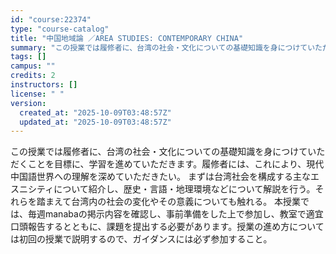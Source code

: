 ```yaml
---
id: "course:22374"
type: "course-catalog"
title: "中国地域論 ／AREA STUDIES: CONTEMPORARY CHINA"
summary: "この授業では履修者に、台湾の社会・文化についての基礎知識を身につけていただくことを目標に、学習を進めていただきます。履修者には、これにより、現代中国語世界への理解を深めていただきたい。 まずは台湾社会を構成する主なエスニシティについて紹介し…"
tags: []
campus: ""
credits: 2
instructors: []
license: " "
version:
  created_at: "2025-10-09T03:48:57Z"
  updated_at: "2025-10-09T03:48:57Z"
---
```


この授業では履修者に、台湾の社会・文化についての基礎知識を身につけていただくことを目標に、学習を進めていただきます。履修者には、これにより、現代中国語世界への理解を深めていただきたい。 まずは台湾社会を構成する主なエスニシティについて紹介し、歴史・言語・地理環境などについて解説を行う。それらを踏まえて台湾内の社会の変化やその意義についても触れる。 本授業では、毎週manabaの掲示内容を確認し、事前準備をした上で参加し、教室で適宜口頭報告するとともに、課題を提出する必要があります。授業の進め方については初回の授業で説明するので、ガイダンスには必ず参加すること。
